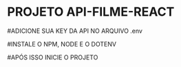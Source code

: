 # PROJETO API-FILME-REACT

#ADICIONE SUA KEY DA API NO ARQUIVO .env

#INSTALE O NPM, NODE E O DOTENV

#APÓS ISSO INICIE O PROJETO
